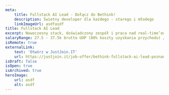 ```yaml
---
meta:
    title: Fullstack AI Lead - Dołącz do Bethink!
    description: Świetny developer dla każdego - starego i młodego
    linkImageUrl: asdfasdf
title: Fullstack AI Lead
excerpt: Nowoczesny stack, doświadczony zespół i praca nad real-time’ową, społecznościową aplikacją do e-learningu. Rozwijaj aplikację, na której prowadzone są największe w Polsce medyczne i maturalne kursy online.
salaryRange: 27.5 - 37.5k brutto UOP (80% koszty uzyskania przychodu) / 27.5 - 37.5k netto B2B
isRemote: true
externalLink:
    text: 'Otwórz w JustJoin.IT'
    url: https://justjoin.it/job-offer/bethink-fullstack-ai-lead-poznan-ai
isDraft: false
isOpen: true
isArchived: true
heroImage:
    url: asdf
    alt: asdf
---
```

